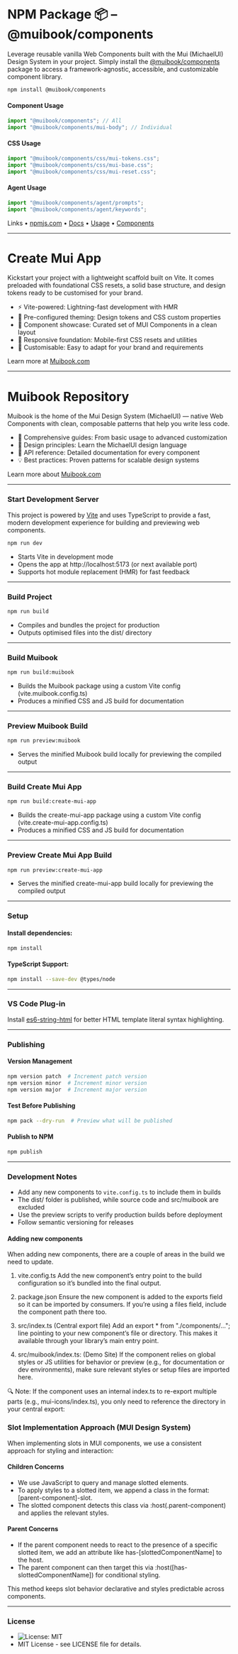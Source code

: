 # NPM Package 📦 – @muibook/components

Leverage reusable vanilla Web Components built with the Mui (MichaelUI) Design System in your project. Simply install the [@muibook/components](https://www.npmjs.com/package/@muibook/components?activeTab=readme) package to access a framework-agnostic, accessible, and customizable component library.

```bash
npm install @muibook/components
```

#### Component Usage

```javascript
import "@muibook/components"; // All
import "@muibook/components/mui-body"; // Individual
```

#### CSS Usage

```javascript
import "@muibook/components/css/mui-tokens.css";
import "@muibook/components/css/mui-base.css";
import "@muibook/components/css/mui-reset.css";
```

#### Agent Usage

```javascript
import "@muibook/components/agent/prompts";
import "@muibook/components/agent/keywords";
```

Links •
[npmjs.com](https://www.npmjs.com/package/@muibook/components?activeTab=readme) •
[Docs](https://muibook.com) •
[Usage](https://muibook.com) •
[Components](https://muibook.com)

---

# Create Mui App

Kickstart your project with a lightweight scaffold built on Vite. It comes preloaded with foundational CSS resets, a solid base structure, and design tokens ready to be customised for your brand.

- ⚡ Vite-powered: Lightning-fast development with HMR
- 🎨 Pre-configured theming: Design tokens and CSS custom properties
- 🧱 Component showcase: Curated set of MUI Components in a clean layout
- 📱 Responsive foundation: Mobile-first CSS resets and utilities
- 🔧 Customisable: Easy to adapt for your brand and requirements

Learn more at [Muibook.com](https://muibook.com/#/create-mui-app)

---

# Muibook Repository

Muibook is the home of the Mui Design System (MichaelUI) — native Web Components with clean, composable patterns that help you write less code.

- 📖 Comprehensive guides: From basic usage to advanced customization
- 🎨 Design principles: Learn the MichaelUI design language
- 🔧 API reference: Detailed documentation for every component
- 💡 Best practices: Proven patterns for scalable design systems

Learn more about [Muibook.com](https://muibook.com)

---

### Start Development Server

This project is powered by [Vite](https://vitejs.dev/) and uses TypeScript to provide a fast, modern development experience for building and previewing web components.

```bash
npm run dev
```

- Starts Vite in development mode
- Opens the app at http://localhost:5173 (or next available port)
- Supports hot module replacement (HMR) for fast feedback

---

### Build Project

```bash
npm run build
```

- Compiles and bundles the project for production
- Outputs optimised files into the dist/ directory

---

### Build Muibook

```bash
npm run build:muibook
```

- Builds the Muibook package using a custom Vite config (vite.muibook.config.ts)
- Produces a minified CSS and JS build for documentation

---

### Preview Muibook Build

```bash
npm run preview:muibook
```

- Serves the minified Muibook build locally for previewing the compiled output

---

### Build Create Mui App

```bash
npm run build:create-mui-app
```

- Builds the create-mui-app package using a custom Vite config (vite.create-mui-app.config.ts)
- Produces a minified CSS and JS build for documentation

---

### Preview Create Mui App Build

```bash
npm run preview:create-mui-app
```

- Serves the minified create-mui-app build locally for previewing the compiled output

---

### Setup

#### Install dependencies:

```bash
npm install
```

#### TypeScript Support:

```bash
npm install --save-dev @types/node
```

---

### VS Code Plug-in

Install [es6-string-html](https://marketplace.visualstudio.com/items?itemName=Tobermory.es6-string-html) for better HTML template literal syntax highlighting.

---

### Publishing

#### Version Management

```bash
npm version patch  # Increment patch version
npm version minor  # Increment minor version
npm version major  # Increment major version
```

#### Test Before Publishing

```bash
npm pack --dry-run  # Preview what will be published
```

#### Publish to NPM

```bash
npm publish
```

---

### Development Notes

- Add any new components to `vite.config.ts` to include them in builds
- The dist/ folder is published, while source code and src/muibook are excluded
- Use the preview scripts to verify production builds before deployment
- Follow semantic versioning for releases

#### Adding new components

When adding new components, there are a couple of areas in the build we need to update.

1. vite.config.ts
   Add the new component’s entry point to the build configuration so it’s bundled into the final output.

2. package.json
   Ensure the new component is added to the exports field so it can be imported by consumers. If you’re using a files field, include the component path there too.

3. src/index.ts (Central export file)
   Add an export \* from "./components/..."; line pointing to your new component’s file or directory. This makes it available through your library’s main entry point.

4. src/muibook/index.ts: (Demo Site)
   If the component relies on global styles or JS utilities for behavior or preview (e.g., for documentation or dev environments), make sure relevant styles or setup files are imported here.

🔍 Note:
If the component uses an internal index.ts to re-export multiple parts (e.g., mui-icons/index.ts), you only need to reference the directory in your central export:

### Slot Implementation Approach (MUI Design System)

When implementing slots in MUI components, we use a consistent approach for styling and interaction:

#### Children Concerns

- We use JavaScript to query and manage slotted elements.
- To apply styles to a slotted item, we append a class in the format: [parent-component]-slot.
- The slotted component detects this class via :host(.parent-component) and applies the relevant styles.

#### Parent Concerns

- If the parent component needs to react to the presence of a specific slotted item, we add an attribute like has-[slottedComponentName] to the host.
- The parent component can then target this via :host([has-slottedComponentName]) for conditional styling.

This method keeps slot behavior declarative and styles predictable across components.

---

### License

- ![License: MIT](https://img.shields.io/badge/License-MIT-yellow.svg)
- MIT License - see LICENSE file for details.
